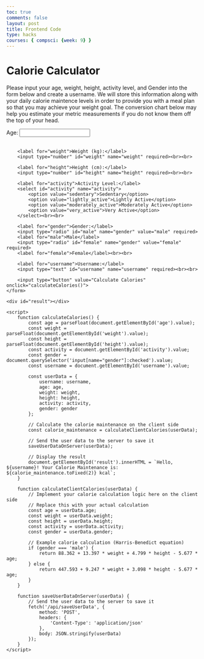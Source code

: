 ```yaml
---
toc: true
comments: false
layout: post
title: Frontend Code
type: hacks
courses: { compsci: {week: 9} }
---
```


<!DOCTYPE html>
<html>
<head>
    <title>Calorie Calculator</title>
</head>
<body>
    <h1>Calorie Calculator</h1>
    <p>Please input your age, weight, height, activity level, and Gender into the form below and create a username. 
        We will store this information along with your daily calorie maintence levels in order to provide you with a meal plan
        so that you may achieve your weight goal. The conversion chart below may help you estimate your metric measurements if you
        do not know them off the top of your head.
    </p>
    <form id="calorie-form">
        <label for="age">Age:</label>
        <input type="number" id="age" name="age" required><br><br>

        <label for="weight">Weight (kg):</label>
        <input type="number" id="weight" name="weight" required><br><br>

        <label for="height">Height (cm):</label>
        <input type="number" id="height" name="height" required><br><br>

        <label for="activity">Activity Level:</label>
        <select id="activity" name="activity">
            <option value="sedentary">Sedentary</option>
            <option value="lightly_active">Lightly Active</option>
            <option value="moderately_active">Moderately Active</option>
            <option value="very_active">Very Active</option>
        </select><br><br>

        <label for="gender">Gender:</label>
        <input type="radio" id="male" name="gender" value="male" required>
        <label for="male">Male</label>
        <input type="radio" id="female" name="gender" value="female" required>
        <label for="female">Female</label><br><br>

        <label for="username">Username:</label>
        <input type="text" id="username" name="username" required><br><br>

        <input type="button" value="Calculate Calories" onclick="calculateCalories()">
    </form>

    <div id="result"></div>

    <script>
        function calculateCalories() {
            const age = parseFloat(document.getElementById('age').value);
            const weight = parseFloat(document.getElementById('weight').value);
            const height = parseFloat(document.getElementById('height').value);
            const activity = document.getElementById('activity').value;
            const gender = document.querySelector('input[name="gender"]:checked').value;
            const username = document.getElementById('username').value;

            const userData = {
                username: username,
                age: age,
                weight: weight,
                height: height,
                activity: activity,
                gender: gender
            };

            // Calculate the calorie maintenance on the client side
            const calorie_maintenance = calculateClientCalories(userData);

            // Send the user data to the server to save it
            saveUserDataOnServer(userData);

            // Display the result
            document.getElementById('result').innerHTML = `Hello, ${username}! Your Calorie Maintenance is: ${calorie_maintenance.toFixed(2)} kcal`;
        }

        function calculateClientCalories(userData) {
            // Implement your calorie calculation logic here on the client side
            // Replace this with your actual calculation
            const age = userData.age;
            const weight = userData.weight;
            const height = userData.height;
            const activity = userData.activity;
            const gender = userData.gender;

            // Example calorie calculation (Harris-Benedict equation)
            if (gender === 'male') {
                return 88.362 + 13.397 * weight + 4.799 * height - 5.677 * age;
            } else {
                return 447.593 + 9.247 * weight + 3.098 * height - 5.677 * age;
            }
        }

        function saveUserDataOnServer(userData) {
            // Send the user data to the server to save it
            fetch('/api/saveUserData', {
                method: 'POST',
                headers: {
                    'Content-Type': 'application/json'
                },
                body: JSON.stringify(userData)
            });
        }
    </script>
</body>
</html>